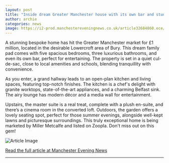 ```yaml
---
layout: post
title: "Inside dream Greater Manchester house with its own bar and stunning garden selling for £1 million"
author: archie
categories: news
image: https://i2-prod.manchestereveningnews.co.uk/article32684860.ece/ALTERNATES/s1200/0_Miller-Metcalfe.jpg
---
```

A stunning bespoke home has hit the Greater Manchester market for £1 million, located in the desirable Lowercroft area of Bury. This dream family pad comes with five spacious bedrooms, three luxurious bathrooms, and even its own bar, perfect for entertaining. The property is set in a quiet cul-de-sac, close to local amenities and schools, blending tranquillity with convenience. 

As you enter, a grand hallway leads to an open-plan kitchen and living spaces, featuring top-notch finishes. The kitchen is a chef's delight with granite worktops, state-of-the-art appliances, and a charming Belfast sink. The airy lounge has modern décor and a media wall for entertainment. 

Upstairs, the master suite is a real treat, complete with a plush en-suite, and there’s a cinema room in the converted loft. Outdoors, the garden offers a lovely seating spot, perfect for those summer evenings, alongside well-kept lawns and picturesque surroundings. This truly exceptional home is being marketed by Miller Metcalfe and listed on Zoopla. Don't miss out on this gem!

![Article Image](https://i2-prod.manchestereveningnews.co.uk/article32684860.ece/ALTERNATES/s1200/0_Miller-Metcalfe.jpg)

[Read the full article at Manchester Evening News](https://www.manchestereveningnews.co.uk/news/property/inside-dream-greater-manchester-house-32684652)

---
